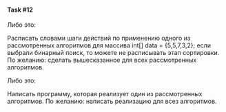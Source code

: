#### Task #12

Либо это:

Расписать словами шаги действий по применению одного из рассмотренных алгоритмов для массива int[] data = {5,5,7,3,2}; если выбрали бинарный поиск, то можете не расписывать этап сортировки.
По желанию: сделать вышесказанное для всех рассмотренных алгоритмов.

Либо это:

Написать программу, которая реализует один из рассмотренных алгоритмов.
По желанию: написать реализацию для всез алгоритмов.


